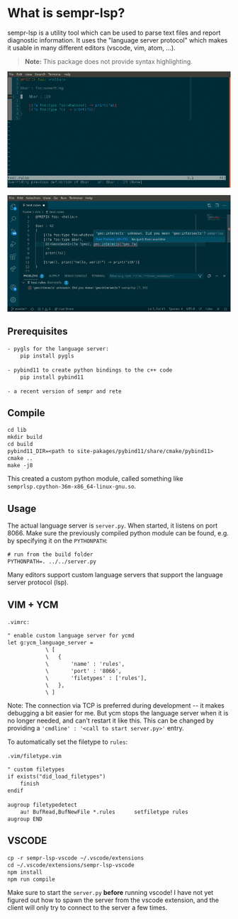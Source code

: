 # What is sempr-lsp?

sempr-lsp is a utility tool which can be used to parse text files and report
diagnostic information. It uses the "language server protocol" which makes it
usable in many different editors (vscode, vim, atom, ...).

> **Note:** This package does not provide syntax highlighting.

![](img/example.gif)

![](img/example-vscode.gif)

## Prerequisites

```
- pygls for the language server:
    pip install pygls

- pybind11 to create python bindings to the c++ code
    pip install pybind11

- a recent version of sempr and rete

```

## Compile

```
cd lib
mkdir build
cd build
pybind11_DIR=<path to site-pakages/pybind11/share/cmake/pybind11> cmake ..
make -j8
```

This created a custom python module, called something like 
`semprlsp.cpython-36m-x86_64-linux-gnu.so`.

## Usage

The actual language server is `server.py`. When started, it listens on port 8066.
Make sure the previously compiled python module can be found, e.g. by
specifying it on the `PYTHONPATH`:

```
# run from the build folder
PYTHONPATH=. ../../server.py
```

Many editors support custom language servers that support the language server
protocol (lsp).

## VIM + YCM


`.vimrc:`

```vim
" enable custom language server for ycmd
let g:ycm_language_server =
            \ [
            \   {
            \       'name' : 'rules',
            \       'port' : '8066',
            \       'filetypes' : ['rules'],
            \   },
            \ ]
```

Note: The connection via TCP is preferred during development -- it makes
debugging a bit easier for me. But ycm stops the language server when it is
no longer needed, and can't restart it like this. This can be changed by
providing a `'cmdline' : '<call to start server.py>'` entry.

To automatically set the filetype to `rules`:

`.vim/filetype.vim`
```
" custom filetypes
if exists("did_load_filetypes")
    finish
endif

augroup filetypedetect
    au! BufRead,BufNewFile *.rules      setfiletype rules
augroup END
```

## VSCODE


```
cp -r sempr-lsp-vscode ~/.vscode/extensions
cd ~/.vscode/extensions/sempr-lsp-vscode
npm install
npm run compile
```

Make sure to start the `server.py` **before** running vscode! I have not yet figured out how to spawn the server from the vscode extension, and the client will only try to connect to the server a few times.
